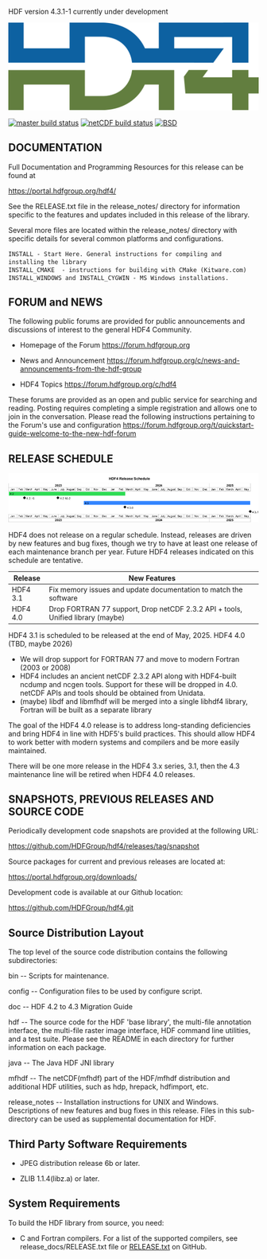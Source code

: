 HDF version 4.3.1-1 currently under development

![HDF Logo](doc/img/HDF4.png)

[![master build status](https://img.shields.io/github/actions/workflow/status/HDFGroup/hdf4/main.yml?branch=master&label=master)](https://github.com/HDFGroup/hdf4/actions?query=branch%3Amaster)
[![netCDF build status](https://img.shields.io/github/actions/workflow/status/HDFGroup/hdf4/netcdf.yml?branch=master&label=netCDF)](https://github.com/HDFGroup/hdf4/actions?query=branch%3Amaster)
[![BSD](https://img.shields.io/badge/License-BSD-blue.svg)](https://github.com/HDFGroup/hdf4/blob/master/COPYING)

DOCUMENTATION
-------------
Full Documentation and Programming Resources for this release can be found at

   https://portal.hdfgroup.org/hdf4/

See the RELEASE.txt file in the release\_notes/ directory for information specific
to the features and updates included in this release of the library.

Several more files are located within the release\_notes/ directory with specific
details for several common platforms and configurations.

    INSTALL - Start Here. General instructions for compiling and installing the library
    INSTALL_CMAKE  - instructions for building with CMake (Kitware.com)
    INSTALL_WINDOWS and INSTALL_CYGWIN - MS Windows installations.


FORUM and NEWS
--------------
The following public forums are provided for public announcements and discussions
of interest to the general HDF4 Community.

   - Homepage of the Forum
   https://forum.hdfgroup.org

   - News and Announcement
   https://forum.hdfgroup.org/c/news-and-announcements-from-the-hdf-group

   - HDF4 Topics
   https://forum.hdfgroup.org/c/hdf4

These forums are provided as an open and public service for searching and reading.
Posting requires completing a simple registration and allows one to join in the
conversation.  Please read the following instructions pertaining to the Forum's
use and configuration
    https://forum.hdfgroup.org/t/quickstart-guide-welcome-to-the-new-hdf-forum


RELEASE SCHEDULE
----------------

![HDF4 release schedule](doc/img/release-schedule.png) 

HDF4 does not release on a regular schedule. Instead, releases are driven by
new features and bug fixes, though we try to have at least one release of each
maintenance branch per year. Future HDF4 releases indicated on this schedule
are tentative.

| Release  | New Features |
| -------- | ------------ |
| HDF4 3.1 | Fix memory issues and update documentation to match the software
| HDF4 4.0 | Drop FORTRAN 77 support, Drop netCDF 2.3.2 API + tools, Unified library (maybe) |

HDF4 3.1 is scheduled to be released at the end of May, 2025.
HDF4 4.0 (TBD, maybe 2026)
* We will drop support for FORTRAN 77 and move to modern Fortran (2003 or 2008)
* HDF4 includes an ancient netCDF 2.3.2 API along with HDF4-built ncdump and ncgen tools. Support for these will be dropped in 4.0. netCDF APIs and tools should be obtained from Unidata.
* (maybe) libdf and libmfhdf will be merged into a single libhdf4 library, Fortran will be built as a separate library

The goal of the HDF4 4.0 release is to address long-standing deficiencies
and bring HDF4 in line with HDF5's build practices. This should allow HDF4
to work better with modern systems and compilers and be more easily
maintained.

There will be one more release in the HDF4 3.x series, 3.1, then the 4.3 maintenance line will be retired when HDF4 4.0 releases.


SNAPSHOTS, PREVIOUS RELEASES AND SOURCE CODE
--------------------------------------------
Periodically development code snapshots are provided at the following URL:
    
   https://github.com/HDFGroup/hdf4/releases/tag/snapshot

Source packages for current and previous releases are located at:

   https://portal.hdfgroup.org/downloads/

Development code is available at our Github location:
    
   https://github.com/HDFGroup/hdf4.git


Source Distribution Layout
--------------------------

 The top level of the source code distribution contains the following
 subdirectories:

   bin    -- Scripts for maintenance.

   config -- Configuration files to be used by configure script.

   doc    -- HDF 4.2 to 4.3 Migration Guide

   hdf    -- The source code for the HDF 'base library', the multi-file
             annotation interface, the multi-file raster image interface,
             HDF command line utilities, and a test suite.
             Please see the README in each directory for further
             information on each package.

   java   -- The Java HDF JNI library

   mfhdf  -- The netCDF(mfhdf) part of the HDF/mfhdf distribution and
             additional HDF utilities, such as hdp, hrepack, hdfimport, etc.

   release\_notes --
             Installation instructions for UNIX and Windows.
             Descriptions of new features and bug fixes in this release.
             Files in this sub-directory can be used as supplemental
             documentation for HDF.


Third Party Software Requirements
---------------------------------
  * JPEG distribution release 6b or later.

  * ZLIB 1.1.4(libz.a) or later.


System Requirements
-------------------
 To build the HDF library from source, you need:

   * C and Fortran compilers. For a list of the supported compilers,
     see release_docs/RELEASE.txt file or [RELEASE.txt](https://github.com/HDFGroup/hdf4/blob/hdf4.3.0/release_notes/RELEASE.txt) on GitHub.
